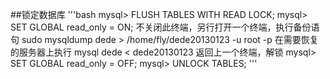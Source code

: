##锁定数据库
'''bash
mysql> FLUSH TABLES WITH READ LOCK;
mysql> SET GLOBAL read_only = ON;
不关闭此终端，另行打开一个终端，执行备份语句
sudo mysqldump dede > /home/fly/dede20130123 -u root -p
在需要恢复的服务器上执行
mysql dede < dede20130123
返回上一个终端，解锁
mysql> SET GLOBAL read_only = OFF;
mysql> UNLOCK TABLES;
'''

